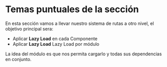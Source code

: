 # Temas puntuales de la sección

En esta sección vamos a llevar nuestro sistema de rutas a otro nivel, el objetivo principal sera:

* Aplicar <strong>Lazy Load</strong> en cada Componente
* Aplicar <strong>Lazy Load</strong> Lazy Load por módulo

La idea del módulo es que nos permita cargarlo y todas sus dependencias en conjunto.